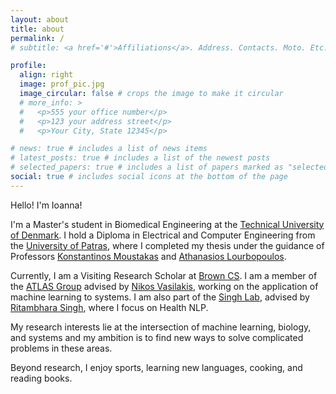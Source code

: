 ```yaml
---
layout: about
title: about
permalink: /
# subtitle: <a href='#'>Affiliations</a>. Address. Contacts. Moto. Etc.

profile:
  align: right
  image: prof_pic.jpg
  image_circular: false # crops the image to make it circular
  # more_info: >
  #   <p>555 your office number</p>
  #   <p>123 your address street</p>
  #   <p>Your City, State 12345</p>

# news: true # includes a list of news items
# latest_posts: true # includes a list of the newest posts
# selected_papers: true # includes a list of papers marked as "selected={true}"
social: true # includes social icons at the bottom of the page
---
```


Hello! I'm Ioanna!

I'm a Master's student in Biomedical Engineering at the [Technical University of Denmark](https://www.dtu.dk/english/). I hold a Diploma in Electrical and Computer Engineering from the [University of Patras](https://www.upatras.gr/en/), where I completed my thesis under the guidance of Professors [Konstantinos Moustakas](https://www.vvr.ece.upatras.gr/) and [Athanasios Lourbopoulos](https://www.pharmacology-research.gr/portal/en/home-neuro).

Currently, I am a Visiting Research Scholar at [Brown CS](https://cs.brown.edu/).
I am a member of the [ATLAS Group](https://atlas.cs.brown.edu/) advised by [Nikos Vasilakis](https://nikos.vasilak.is/), working on the application of machine learning to systems.
I am also part of the [Singh Lab](https://rsinghlab.org/), advised by [Ritambhara Singh](https://ritambharasingh.com/), where I focus on Health NLP.

My research interests lie at the intersection of machine learning, biology, and systems and my ambition is to find new ways to solve complicated problems in these areas.

Beyond research, I enjoy sports, learning new languages, cooking, and reading books.
